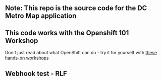 ## Note: This repo is the source code for the DC Metro Map application

## This code works with the Openshift 101 Workshop
Don't just read about what OpenShift can do - try it for yourself with [these hands-on workshops][1]

[1]: http://redhatgov.io/workshops/openshift_101_dcmetromap/

## Webhook test - RLF
